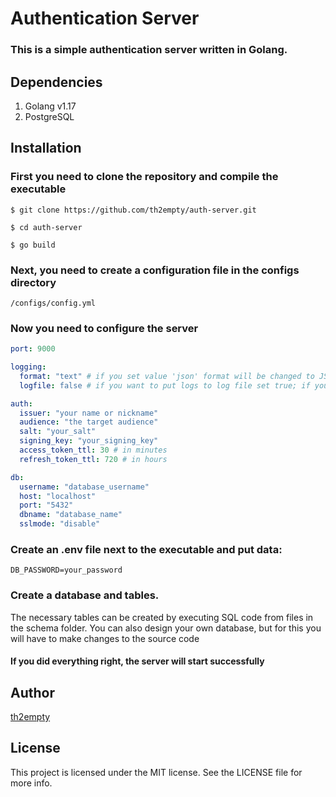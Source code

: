 # Authentication Server

### This is a simple authentication server written in Golang.


## Dependencies

1. Golang v1.17
2. PostgreSQL


## Installation

### First you need to clone the repository and compile the executable

```shell
$ git clone https://github.com/th2empty/auth-server.git

$ cd auth-server

$ go build
```

### Next, you need to create a configuration file in the configs directory

```
/configs/config.yml
```

### Now you need to configure the server

```yaml
port: 9000

logging:
  format: "text" # if you set value 'json' format will be changed to JSON, else will be used default format
  logfile: false # if you want to put logs to log file set true; if you set 'false' logs will out in console

auth:
  issuer: "your name or nickname"
  audience: "the target audience"
  salt: "your_salt"
  signing_key: "your_signing_key"
  access_token_ttl: 30 # in minutes
  refresh_token_ttl: 720 # in hours

db:
  username: "database_username"
  host: "localhost"
  port: "5432"
  dbname: "database_name"
  sslmode: "disable"
```

### Create an .env file next to the executable and put data:

```dotenv
DB_PASSWORD=your_password
```

### Create a database and tables. 

The necessary tables can be created by executing SQL code from files in the schema folder. 
You can also design your own database, but for this you will have to make changes to the source code

#### If you did everything right, the server will start successfully

## Author

[th2empty](https://github.com/th2empty)

## License
This project is licensed under the MIT license. See the LICENSE file for more info.